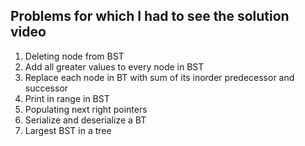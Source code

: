 ## Problems for which I had to see the solution video 
1. Deleting node from BST 
2. Add all greater values to every node in BST
3. Replace each node in BT with sum of its inorder predecessor and successor 
4. Print in range in BST 
5. Populating next right pointers
6. Serialize and deserialize a BT 
7. Largest BST in a tree

